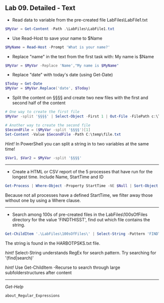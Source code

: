 ## Lab 09. Detailed - Text

- Read data to variable from the pre-created file LabFiles\LabFile1.txt

```Powershell
$MyVar = Get-Content -Path .\LabFiles\LabFile1.txt
```

- Use Read-Host to save your name to $Name

```Powershell
$MyName = Read-Host -Prompt 'What is your name?'
```

- Replace "name" in the text from the first task with: My name is $Name

```Powershell
$MyVar = $MyVar -Replace 'Name',"My name is $MyName"
```

- Replace "date" with today's date (using Get-Date)

```Powershell
$Today = Get-Date
$MyVar = $MyVar.Replace('date', $Today)
```

- Split the content on §§§§ and create two new files with the first and second half of the content

```Powershell
# One way to create the first file
$MyVar -split '§§§§' | Select-Object -First 1 | Out-File -FilePath c:\Temp\File1.txt

# Another way to create the second file
$SecondFile = ($MyVar -split '§§§§')[1]
Set-Content -Value $SecondFile -Path C:\temp\file.txt
```

*Hint!* In PowerShell you can split a string in to two variables at the same time!

```Powershell
$Var1, $Var2 = $MyVar -split '§§§§'
```

---

- Create a HTML or CSV report of the 5 processes that have run for the longest time. Include Name, StartTime and ID

```Powershell
Get-Process | Where-Object -Property StartTime -NE $Null | Sort-Object -Property StartTime | Select-Object -Property Name, StartTime, Id -First 5 | ConvertTo-Csv | Out-File -FilePath C:\temp\process.csv
```

Because not all processes have a defined StartTime, we filter away those without one by using a Where clause.

---

- Search among 100s of pre-created files in the LabFiles\100sOfFiles directory for the value 'FINDTHISST', find out which file contains the string.

```Powershell
Get-ChildItem '.\LabFiles\100sOfFiles\' | Select-String -Pattern 'FINDTHISST'
```

The string is found in the HARBOTPSKS.txt file.

*hint!* Select-String understands RegEx for search pattern. Try searching for '(find|search)'

*hint!* Use Get-ChildItem -Recurse to search through large subfolderstructures after content

---

*Get-Help*

```Powershell
about_Regular_Expressions
```

